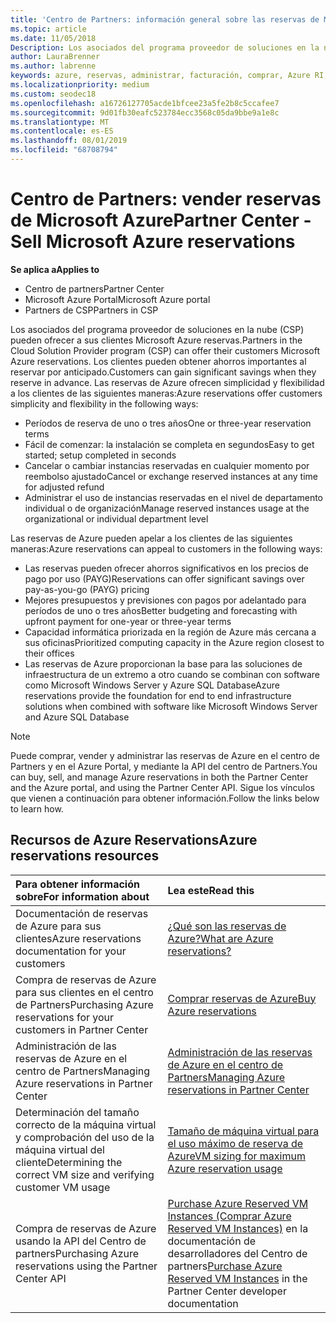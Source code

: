 ```yaml
---
title: 'Centro de Partners: información general sobre las reservas de Microsoft Azure | Centro de Partners'
ms.topic: article
ms.date: 11/05/2018
Description: Los asociados del programa proveedor de soluciones en la nube (CSP) pueden ofrecer a sus clientes Microsoft Azure reservas.
author: LauraBrenner
ms.author: labrenne
keywords: azure, reservas, administrar, facturación, comprar, Azure RI, Azure Reserved Instances
ms.localizationpriority: medium
ms.custom: seodec18
ms.openlocfilehash: a16726127705acde1bfcee23a5fe2b8c5ccafee7
ms.sourcegitcommit: 9d01fb30eafc523784ecc3568c05da9bbe9a1e8c
ms.translationtype: MT
ms.contentlocale: es-ES
ms.lasthandoff: 08/01/2019
ms.locfileid: "68708794"
---
```

# <a name="partner-center---sell-microsoft-azure-reservations"></a><span data-ttu-id="1be5e-104">Centro de Partners: vender reservas de Microsoft Azure</span><span class="sxs-lookup"><span data-stu-id="1be5e-104">Partner Center - Sell Microsoft Azure reservations</span></span>

<!--Maggie, 12/7/18 - Added "Partner Center" to metadata title and H1 title as per Catherine Watson in bug #19868631-->

<span data-ttu-id="1be5e-105">**Se aplica a**</span><span class="sxs-lookup"><span data-stu-id="1be5e-105">**Applies to**</span></span>

- <span data-ttu-id="1be5e-106">Centro de partners</span><span class="sxs-lookup"><span data-stu-id="1be5e-106">Partner Center</span></span>
- <span data-ttu-id="1be5e-107">Microsoft Azure Portal</span><span class="sxs-lookup"><span data-stu-id="1be5e-107">Microsoft Azure portal</span></span>
- <span data-ttu-id="1be5e-108">Partners de CSP</span><span class="sxs-lookup"><span data-stu-id="1be5e-108">Partners in CSP</span></span>

<span data-ttu-id="1be5e-109">Los asociados del programa proveedor de soluciones en la nube (CSP) pueden ofrecer a sus clientes Microsoft Azure reservas.</span><span class="sxs-lookup"><span data-stu-id="1be5e-109">Partners in the Cloud Solution Provider program (CSP) can offer their customers Microsoft Azure reservations.</span></span> <span data-ttu-id="1be5e-110">Los clientes pueden obtener ahorros importantes al reservar por anticipado.</span><span class="sxs-lookup"><span data-stu-id="1be5e-110">Customers can gain significant savings when they reserve in advance.</span></span> <span data-ttu-id="1be5e-111">Las reservas de Azure ofrecen simplicidad y flexibilidad a los clientes de las siguientes maneras:</span><span class="sxs-lookup"><span data-stu-id="1be5e-111">Azure reservations offer customers simplicity and flexibility in the following ways:</span></span>

- <span data-ttu-id="1be5e-112">Períodos de reserva de uno o tres años</span><span class="sxs-lookup"><span data-stu-id="1be5e-112">One or three-year reservation terms</span></span>
- <span data-ttu-id="1be5e-113">Fácil de comenzar: la instalación se completa en segundos</span><span class="sxs-lookup"><span data-stu-id="1be5e-113">Easy to get started; setup completed in seconds</span></span>
- <span data-ttu-id="1be5e-114">Cancelar o cambiar instancias reservadas en cualquier momento por reembolso ajustado</span><span class="sxs-lookup"><span data-stu-id="1be5e-114">Cancel or exchange reserved instances at any time for adjusted refund</span></span>
- <span data-ttu-id="1be5e-115">Administrar el uso de instancias reservadas en el nivel de departamento individual o de organización</span><span class="sxs-lookup"><span data-stu-id="1be5e-115">Manage reserved instances usage at the organizational or individual department level</span></span> 

<span data-ttu-id="1be5e-116">Las reservas de Azure pueden apelar a los clientes de las siguientes maneras:</span><span class="sxs-lookup"><span data-stu-id="1be5e-116">Azure reservations can appeal to customers in the following ways:</span></span>

- <span data-ttu-id="1be5e-117">Las reservas pueden ofrecer ahorros significativos en los precios de pago por uso (PAYG)</span><span class="sxs-lookup"><span data-stu-id="1be5e-117">Reservations can offer significant savings over pay-as-you-go (PAYG) pricing</span></span>
- <span data-ttu-id="1be5e-118">Mejores presupuestos y previsiones con pagos por adelantado para períodos de uno o tres años</span><span class="sxs-lookup"><span data-stu-id="1be5e-118">Better budgeting and forecasting with upfront payment for one-year or three-year terms</span></span>
- <span data-ttu-id="1be5e-119">Capacidad informática priorizada en la región de Azure más cercana a sus oficinas</span><span class="sxs-lookup"><span data-stu-id="1be5e-119">Prioritized computing capacity in the Azure region closest to their offices</span></span>
- <span data-ttu-id="1be5e-120">Las reservas de Azure proporcionan la base para las soluciones de infraestructura de un extremo a otro cuando se combinan con software como Microsoft Windows Server y Azure SQL Database</span><span class="sxs-lookup"><span data-stu-id="1be5e-120">Azure reservations provide the foundation for end to end infrastructure solutions when combined with software like Microsoft Windows Server and Azure SQL Database</span></span>

>[!NOTE]
> <span data-ttu-id="1be5e-121">Puede comprar, vender y administrar las reservas de Azure en el centro de Partners y en el Azure Portal, y mediante la API del centro de Partners.</span><span class="sxs-lookup"><span data-stu-id="1be5e-121">You can buy, sell, and manage Azure reservations in both the Partner Center and the Azure portal, and using the Partner Center API.</span></span> <span data-ttu-id="1be5e-122">Sigue los vínculos que vienen a continuación para obtener información.</span><span class="sxs-lookup"><span data-stu-id="1be5e-122">Follow the links below to learn how.</span></span>

## <a name="azure-reservations-resources"></a><span data-ttu-id="1be5e-123">Recursos de Azure Reservations</span><span class="sxs-lookup"><span data-stu-id="1be5e-123">Azure reservations resources</span></span>

|<span data-ttu-id="1be5e-124">**Para obtener información sobre**</span><span class="sxs-lookup"><span data-stu-id="1be5e-124">**For information about**</span></span>   |<span data-ttu-id="1be5e-125">**Lea este**</span><span class="sxs-lookup"><span data-stu-id="1be5e-125">**Read this**</span></span>    |
|:-----------------------------|:-----------------|
| <span data-ttu-id="1be5e-126">Documentación de reservas de Azure para sus clientes</span><span class="sxs-lookup"><span data-stu-id="1be5e-126">Azure reservations documentation for your customers</span></span> | [<span data-ttu-id="1be5e-127">¿Qué son las reservas de Azure?</span><span class="sxs-lookup"><span data-stu-id="1be5e-127">What are Azure reservations?</span></span>](https://docs.microsoft.com/azure/billing/billing-save-compute-costs-reservations)
|<span data-ttu-id="1be5e-128">Compra de reservas de Azure para sus clientes en el centro de Partners</span><span class="sxs-lookup"><span data-stu-id="1be5e-128">Purchasing Azure reservations for your customers in Partner Center</span></span>   |[<span data-ttu-id="1be5e-129">Comprar reservas de Azure</span><span class="sxs-lookup"><span data-stu-id="1be5e-129">Buy Azure reservations</span></span>](azure-reservations-buying.md)
|<span data-ttu-id="1be5e-130">Administración de las reservas de Azure en el centro de Partners</span><span class="sxs-lookup"><span data-stu-id="1be5e-130">Managing Azure reservations in Partner Center</span></span> | [<span data-ttu-id="1be5e-131">Administración de las reservas de Azure en el centro de Partners</span><span class="sxs-lookup"><span data-stu-id="1be5e-131">Managing Azure reservations in Partner Center</span></span>](azure-reservations-manage.md)
|<span data-ttu-id="1be5e-132">Determinación del tamaño correcto de la máquina virtual y comprobación del uso de la máquina virtual del cliente</span><span class="sxs-lookup"><span data-stu-id="1be5e-132">Determining the correct VM size and verifying customer VM usage</span></span>   |[<span data-ttu-id="1be5e-133">Tamaño de máquina virtual para el uso máximo de reserva de Azure</span><span class="sxs-lookup"><span data-stu-id="1be5e-133">VM sizing for maximum Azure reservation usage</span></span>](azure-usage.md)   |
|<span data-ttu-id="1be5e-134">Compra de reservas de Azure usando la API del Centro de partners</span><span class="sxs-lookup"><span data-stu-id="1be5e-134">Purchasing Azure reservations using the Partner Center API</span></span> | <span data-ttu-id="1be5e-135">[Purchase Azure Reserved VM Instances (Comprar Azure Reserved VM Instances)](https://docs.microsoft.com/partner-center/develop/purchase-azure-reservations) en la documentación de desarrolladores del Centro de partners</span><span class="sxs-lookup"><span data-stu-id="1be5e-135">[Purchase Azure Reserved VM Instances](https://docs.microsoft.com/partner-center/develop/purchase-azure-reservations) in the Partner Center developer documentation</span></span>

